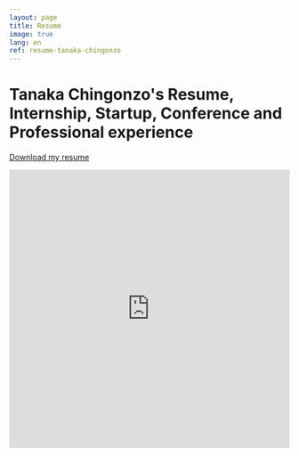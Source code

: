 ```yaml
---
layout: page
title: Resume
image: true
lang: en
ref: resume-tanaka-chingonzo
---
```


# Tanaka Chingonzo's Resume, Internship, Startup, Conference and Professional experience

[Download my resume](https://livewooster-my.sharepoint.com/personal/tchingonzo21_wooster_edu/_layouts/15/guestaccess.aspx?guestaccesstoken=V11RZrSN89Ll5ymmyRcyDyn3DSGJb6H1Zgrnv%2fYpGX4%3d&docid=2_17f8a7cc4f4e04204842622037ceefe6a&rev=1)

<iframe width="760px" height="500px" src="https://sway.com/s/4CQcEC8KFzjtP9HJ/embed" frameborder="0" marginheight="0" marginwidth="0" max-width="100%" sandbox="allow-forms allow-modals allow-orientation-lock allow-popups allow-same-origin allow-scripts" scrolling="no" style="border: none; max-width: 100%; max-height: 100vh" allowfullscreen mozallowfullscreen msallowfullscreen webkitallowfullscreen />
